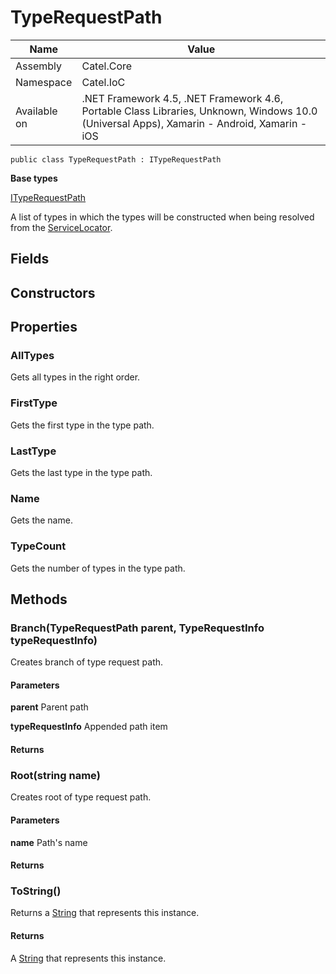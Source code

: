 

# TypeRequestPath

Name|Value
---|---
Assembly|Catel.Core
Namespace|Catel.IoC
Available on|.NET Framework 4.5, .NET Framework 4.6, Portable Class Libraries, Unknown, Windows 10.0 (Universal Apps), Xamarin - Android, Xamarin - iOS

```
public class TypeRequestPath : ITypeRequestPath
```

**Base types**

[ITypeRequestPath](/Catel.Core\Catel\IoC\ITypeRequestPath.md)


A list of types in which the types will be constructed when being resolved from the [ServiceLocator](#).



## Fields

## Constructors

## Properties

### AllTypes

Gets all types in the right order.



### FirstType

Gets the first type in the type path.



### LastType

Gets the last type in the type path.



### Name

Gets the name.



### TypeCount

Gets the number of types in the type path.



## Methods

### Branch(TypeRequestPath parent, TypeRequestInfo typeRequestInfo)

Creates branch of type request path.

#### Parameters

**parent**
Parent path

**typeRequestInfo**
Appended path item

#### Returns



### Root(string name)

Creates root of type request path.

#### Parameters

**name**
Path's name

#### Returns



### ToString()

Returns a [String](#) that represents this instance.

#### Returns

A [String](#) that represents this instance.




